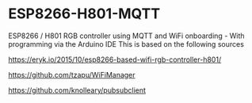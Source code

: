 # ESP8266-H801-MQTT
ESP8266 / H801 RGB controller using MQTT and WiFi onboarding - With programming via the Arduino IDE 
This is based on the following sources

https://eryk.io/2015/10/esp8266-based-wifi-rgb-controller-h801/

https://github.com/tzapu/WiFiManager

https://github.com/knolleary/pubsubclient
